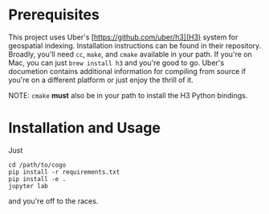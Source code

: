 # Prerequisites

This project uses Uber's [https://github.com/uber/h3](H3) system for geospatial indexing. Installation instructions can be found in their repository. Broadly, you'll need `cc`, `make`, and `cmake` available in your path. If you're on Mac, you can just `brew install h3` and you're good to go. Uber's documetion contains additional information for compiling from source if you're on a different platform or just enjoy the thrill of it.

NOTE: `cmake` **must** also be in your path to install the H3 Python bindings.

# Installation and Usage

Just
```
cd /path/to/cogo
pip install -r requirements.txt
pip install -e .
jupyter lab
```
and you're off to the races.
